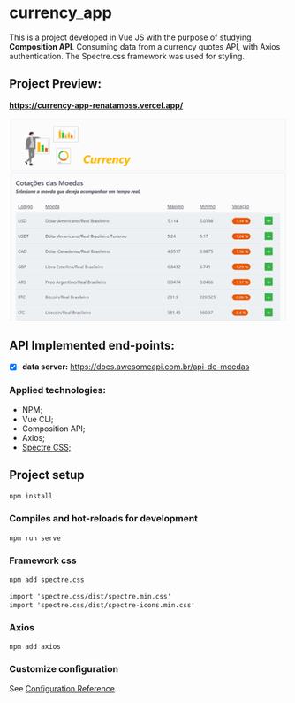 # currency_app

This is a project developed in Vue JS with the purpose of studying **Composition API**. Consuming data from a currency quotes API, with Axios authentication. The Spectre.css framework was used for styling.

## Project Preview: 
**https://currency-app-renatamoss.vercel.app/**

[![img_currency](https://github.com/renatamoss/currency_app/blob/main/public/gif-currency.gif)](https://currency-app-renatamoss.vercel.app//)

## API Implemented end-points:

- [x]  **data server:** https://docs.awesomeapi.com.br/api-de-moedas

### Applied technologies:
* NPM;
* Vue CLI;
* Composition API;
* Axios;
* [Spectre CSS;](https://picturepan2.github.io/spectre/index.html)

## Project setup
```
npm install
```

### Compiles and hot-reloads for development
```
npm run serve
```

### Framework css
```
npm add spectre.css
```
```
import 'spectre.css/dist/spectre.min.css'
import 'spectre.css/dist/spectre-icons.min.css'
```

### Axios
```
npm add axios
```

### Customize configuration
See [Configuration Reference](https://cli.vuejs.org/config/).
